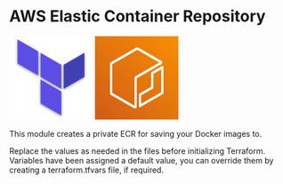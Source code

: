 # AWS Elastic Container Repository 

![terraform](https://github.com/abiydv/ref-docs/blob/master/images/logos/terraform.png)
![aws-ecr](https://github.com/abiydv/ref-docs/blob/master/images/logos/aws-ecr.png)

This module creates a private ECR for saving your Docker images to.

Replace the values as needed in the files before initializing Terraform. Variables have been assigned a default value, you can override them by creating a terraform.tfvars file, if required.
